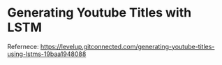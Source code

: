 # Generating Youtube Titles with LSTM

Refernece:
https://levelup.gitconnected.com/generating-youtube-titles-using-lstms-19baa1948088

